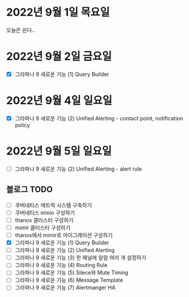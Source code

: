 # 2022년 9월 1일 목요일

오늘은 쉰다..

# 2022년 9월 2일 금요일

* [x] 그라파나 9 새로운 기능 (1) Query Builder
  
# 2022년 9월 4일 일요일

* [x] 그라파나 9 새로운 기능 (2) Unified Alerting - contact point, notification policy

# 2022년 9월 5일 일요일

* [ ] 그라파나 9 새로운 기능 (2) Unified Alerting - alert rule

## 블로그 TODO

* [ ] 쿠버네티스 메트릭 시스템 구축하기
* [ ] 쿠버네티스 minio 구성하기
* [ ] thanos 클러스터 구성하기
* [ ] mimir 클러스터 구성하기
* [ ] thanos에서 mimir로 마이그레이션 구성하기
* [x] 그라파나 9 새로운 기능 (1) Query Builder
* [ ] 그라파나 9 새로운 기능 (2) Unified Alerting
* [ ] 그라파나 9 새로운 기능 (3) 한 패널에 알람 여러 개 설정하기
* [ ] 그라파나 9 새로운 기능 (4) Routing Rule
* [ ] 그라파나 9 새로운 기능 (5) Silece와 Mute Timing
* [ ] 그라파나 9 새로운 기능 (6) Message Template 
* [ ] 그라파나 9 새로운 기능 (7) Alertmanger HA
